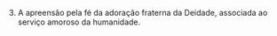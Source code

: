 ﻿3. A apreensão pela fé da adoração fraterna da Deidade, associada ao serviço amoroso da humanidade.